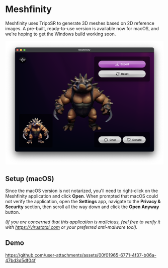 # Meshfinity

Meshfinity uses TripoSR to generate 3D meshes based on 2D reference images. A pre-built, ready-to-use version is available now for macOS, and we're hoping to get the Windows build working soon.

![Screenshot of Meshfinity](docs/screenshot.png)

## Setup (macOS)

Since the macOS version is not notarized, you'll need to right-click on the Meshfinity application and click **Open**. When prompted that macOS could not verify the application, open the **Settings** app, navigate to the **Privacy & Security** section, then scroll all the way down and click the **Open Anyway** button.

*(If you are concerned that this application is malicious, feel free to verify it with https://virustotal.com or your preferred anti-malware tool).*

## Demo

https://github.com/user-attachments/assets/00f01965-6771-4f37-b06a-47bd3d5df04f
